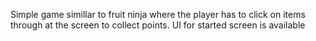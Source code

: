 Simple game simillar to fruit ninja where the player
has to click on items through at the screen to collect points. UI for started screen is available
